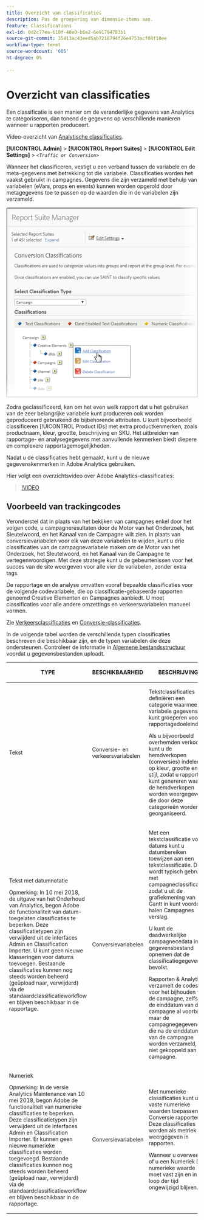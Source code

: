 ```yaml
---
title: Overzicht van classificaties
description: Pas de groepering van dimensie-items aan.
feature: Classifications
exl-id: 0d2c77ea-610f-48e0-b6a2-6e91794783b1
source-git-commit: 35413ac43eed5ab7218794f26e4753acf08f18ee
workflow-type: tm+mt
source-wordcount: '605'
ht-degree: 0%

---
```


# Overzicht van classificaties

Een classificatie is een manier om de veranderlijke gegevens van Analytics te categoriseren, dan tonend de gegevens op verschillende manieren wanneer u rapporten produceert.

Video-overzicht van [Analytische classificaties](https://video.tv.adobe.com/v/16853/).

**[!UICONTROL Admin]** > **[!UICONTROL Report Suites]** > **[!UICONTROL Edit Settings]** > *`<Traffic or Conversion>`*

Wanneer het classificeren, vestigt u een verband tussen de variabele en de meta-gegevens met betrekking tot die variabele. Classificaties worden het vaakst gebruikt in campagnes. Gegevens die zijn verzameld met behulp van variabelen (eVars, props en events) kunnen worden opgerold door metagegevens toe te passen op de waarden die in de variabelen zijn verzameld.

![Stapinfo](assets/sub_class_create.png)

Zodra geclassificeerd, kan om het even welk rapport dat u het gebruiken van de zeer belangrijke variabele kunt produceren ook worden geproduceerd gebruikend de bijbehorende attributen. U kunt bijvoorbeeld classificeren [!UICONTROL Product IDs] met extra productkenmerken, zoals productnaam, kleur, grootte, beschrijving en SKU. Het uitbreiden van rapportage- en analysegegevens met aanvullende kenmerken biedt diepere en complexere rapportagemogelijkheden.

Nadat u de classificaties hebt gemaakt, kunt u de nieuwe gegevenskenmerken in Adobe Analytics gebruiken.

Hier volgt een overzichtsvideo over Adobe Analytics-classificaties:

>[!VIDEO](https://video.tv.adobe.com/v/16853/?quality=12)

## Voorbeeld van trackingcodes

Veronderstel dat in plaats van het bekijken van campagnes enkel door het volgen code, u campagneresultaten door de Motor van het Onderzoek, het Sleutelwoord, en het Kanaal van de Campagne wilt zien. In plaats van conversievariabelen voor elk van deze variabelen te wijden, kunt u drie classificaties van de campagnevariabele maken om de Motor van het Onderzoek, het Sleutelwoord, en het Kanaal van de Campagne te vertegenwoordigen. Met deze strategie kunt u de gebeurtenissen voor het succes van de site weergeven voor alle vier de variabelen, zonder extra tags.

De rapportage en de analyse omvatten vooraf bepaalde classificaties voor de volgende codevariabele, die op classificatie-gebaseerde rapporten genoemd Creative Elementen en Campagnes aanbiedt. U moet classificaties voor alle andere omzettings en verkeersvariabelen manueel vormen.

Zie [Verkeersclassificaties](/help/admin/admin/c-traffic-variables/traffic-classifications.md) en [Conversie-classificaties](https://experienceleague.adobe.com/docs/analytics/admin/admin-tools/conversion-variables/conversion-classifications.html).

In de volgende tabel worden de verschillende typen classificaties beschreven die beschikbaar zijn, en de typen variabelen die deze ondersteunen. Controleer de informatie in [Algemene bestandsstructuur](/help/components/classifications/importer/c-saint-data-files.md) voordat u gegevensbestanden uploadt.

<table id="table_279728C28D9C40EE832ACC9F211B5F17"> 
 <thead> 
  <tr> 
   <th colname="col1" class="entry"> <p>TYPE </p> </th> 
   <th colname="col2" class="entry"> <p>BESCHIKBAARHEID </p> </th> 
   <th colname="col3" class="entry"> <p>BESCHRIJVING </p> </th> 
  </tr> 
 </thead>
 <tbody> 
  <tr> 
   <td colname="col1"> <p> <span class="wintitle"> Tekst</span> </p> </td> 
   <td colname="col2"> <p>Conversie- en verkeersvariabelen </p> </td> 
   <td colname="col3"> <p>Tekstclassificaties definiëren een categorie waarmee u variabele gegevens kunt groeperen voor rapportagedoeleinden. </p> <p>Als u bijvoorbeeld overhemden verkoopt, kunt u de hemdverkopen (conversies) indelen op kleur, grootte en stijl, zodat u rapporten kunt genereren waarin de hemdverkopen worden weergegeven die door deze categorieën worden georganiseerd. </p> </td> 
  </tr> 
  <tr> 
   <td colname="col1"> <p> <span class="wintitle"> Tekst met datumnotatie</span> </p> <p>Opmerking: In 10 mei 2018, de uitgave van het Onderhoud van Analytics, begon Adobe de functionaliteit van datum-toegelaten classificaties te beperken. Deze classificatietypen zijn verwijderd uit de interfaces Admin en Classification Importer. U kunt geen nieuwe klasseringen voor datums toevoegen. Bestaande classificaties kunnen nog steeds worden beheerd (geüpload naar, verwijderd) via de standaardclassificatieworkflow en blijven beschikbaar in de rapportage. </p> </td> 
   <td colname="col2"> <p>Conversievariabelen </p> </td> 
   <td colname="col3"> <p>Met een tekstclassificatie voor datums kunt u datumbereiken toewijzen aan een tekstclassificatie. Dit wordt typisch gebruikt met campagneclassificaties zodat u uit de grafiekmening van Gantt in kunt voordeel halen <span class="wintitle"> Campagnes</span> verslag. </p> <p>U kunt de daadwerkelijke campagnecedata in het gegevensbestand opnemen dat de classificatiegegevens bevolkt. </p> <p>Rapporten &amp; Analytics verzamelt de codes voor het bijhouden van de campagne, zelfs als de einddatum van de campagne al voorbij is, maar de campagnegegevens die na de einddatum van de campagne worden verzameld, zijn niet gekoppeld aan de campagne. </p> </td> 
  </tr> 
  <tr> 
   <td colname="col1"> <p> <span class="wintitle"> Numeriek</span> <p>Opmerking: In de versie Analytics Maintenance van 10 mei 2018, begon Adobe de functionaliteit van numerieke classificaties te beperken. Deze classificatietypen zijn verwijderd uit de interfaces Admin en Classification Importer. Er kunnen geen nieuwe numerieke classificaties worden toegevoegd. Bestaande classificaties kunnen nog steeds worden beheerd (geüpload naar, verwijderd) via de standaardclassificatieworkflow en blijven beschikbaar in de rapportage. </p> </p> </td> 
   <td colname="col2"> <p>Conversievariabelen </p> </td> 
   <td colname="col3"> <p>Met numerieke classificaties kunt u vaste numerieke waarden toepassen op <span class="wintitle"> Conversie</span> rapporten. Deze classificaties worden als metriek weergegeven in rapporten. </p> <p>Wanneer u overweegt of u een <span class="wintitle"> Numeriek</span> De numerieke waarde moet vast zijn en in de loop der tijd ongewijzigd blijven. </p> </td> 
  </tr> 
 </tbody> 
</table>
